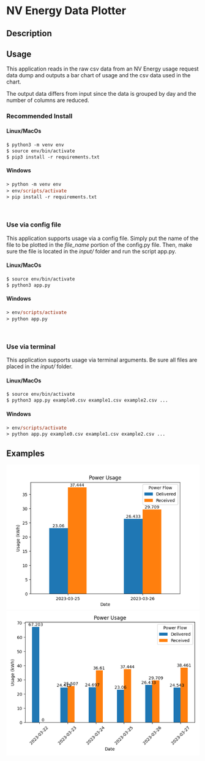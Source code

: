 # NV Energy Data Plotter

## Description

## Usage
This application reads in the raw csv data from an NV Energy usage request data dump and outputs a bar chart of usage and the csv data used in the chart. 

The output data differs from input since the data is grouped by day and the number of columns are reduced.

### Recommended Install

#### Linux/MacOs
```console
$ python3 -m venv env
$ source env/bin/activate
$ pip3 install -r requirements.txt
```

#### Windows
```ps
> python -m venv env
> env/scripts/activate
> pip install -r requirements.txt
```

<br>

### Use via config file
This application supports usage via a config file. Simply put the name of the file to be plotted in the _file_name_ portion of the config.py file. Then, make sure the file is located in the _input/_ folder and run the script app.py.

#### Linux/MacOs
```console
$ source env/bin/activate
$ python3 app.py
```

#### Windows
```ps
> env/scripts/activate
> python app.py
```

<br>

### Use via terminal
This application supports usage via terminal arguments. Be sure all files are placed in the _input/_ folder.

#### Linux/MacOs
```console
$ source env/bin/activate
$ python3 app.py example0.csv example1.csv example2.csv ...
```

#### Windows
```ps
> env/scripts/activate
> python app.py example0.csv example1.csv example2.csv ...
```

## Examples
<img src="./readme_img/Figure_1.png">

<img src="./readme_img/Figure_2.png">